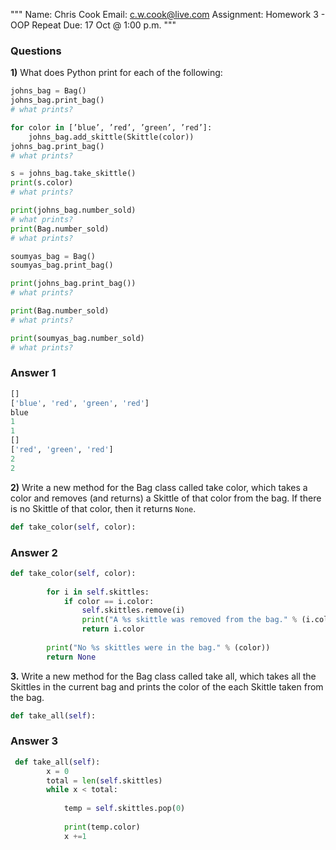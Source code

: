 """
Name: Chris Cook
Email: c.w.cook@live.com
Assignment: Homework 3 - OOP Repeat
Due: 17 Oct @ 1:00 p.m.
"""

### Questions

**1)** What does Python print for each of the following:

```python 
johns_bag = Bag()
johns_bag.print_bag()
# what prints?

for color in [’blue’, ’red’, ’green’, ’red’]:
    johns_bag.add_skittle(Skittle(color))
johns_bag.print_bag()
# what prints?

s = johns_bag.take_skittle()
print(s.color)
# what prints?

print(johns_bag.number_sold)
# what prints?
print(Bag.number_sold)
# what prints?

soumyas_bag = Bag()
soumyas_bag.print_bag()

print(johns_bag.print_bag())
# what prints?

print(Bag.number_sold)
# what prints?

print(soumyas_bag.number_sold)
# what prints?
```

### Answer 1

```python
[]
['blue', 'red', 'green', 'red']
blue
1
1
[]
['red', 'green', 'red']
2
2

```

**2)**  Write a new method for the Bag class called take color, which takes a color and
removes (and returns) a Skittle of that color from the bag. If there is no Skittle
of that color, then it returns `None`.

```python
def take_color(self, color):

```


### Answer 2

```python
def take_color(self, color):
   
    	for i in self.skittles:
    		if color == i.color:
    			self.skittles.remove(i)
    			print("A %s skittle was removed from the bag." % (i.color))
    			return i.color
    		
    	print("No %s skittles were in the bag." % (color))
    	return None

```

**3.** Write a new method for the Bag class called take all, which takes all the Skittles
in the current bag and prints the color of the each Skittle taken from the bag.

```python
def take_all(self):

```

### Answer 3

```python
 def take_all(self):
    	x = 0
    	total = len(self.skittles)
    	while x < total:
   	
    		temp = self.skittles.pop(0)
    		
    		print(temp.color)
    		x +=1
    		

```
